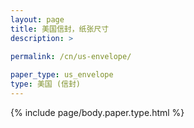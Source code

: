 ```yaml
---
layout: page
title: 美国信封，纸张尺寸
description: >
 
permalink: /cn/us-envelope/

paper_type: us_envelope
type: 美国 (信封)
---
```

{% include page/body.paper.type.html %}
